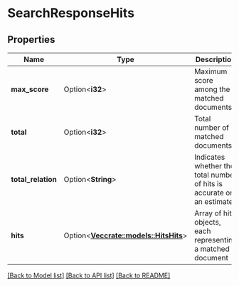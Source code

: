 # SearchResponseHits

## Properties

Name | Type | Description | Notes
------------ | ------------- | ------------- | -------------
**max_score** | Option<**i32**> | Maximum score among the matched documents | [optional]
**total** | Option<**i32**> | Total number of matched documents | [optional]
**total_relation** | Option<**String**> | Indicates whether the total number of hits is accurate or an estimate | [optional]
**hits** | Option<[**Vec<crate::models::HitsHits>**](hitsHits.md)> | Array of hit objects, each representing a matched document | [optional]

[[Back to Model list]](../README.md#documentation-for-models) [[Back to API list]](../README.md#documentation-for-api-endpoints) [[Back to README]](../README.md)


